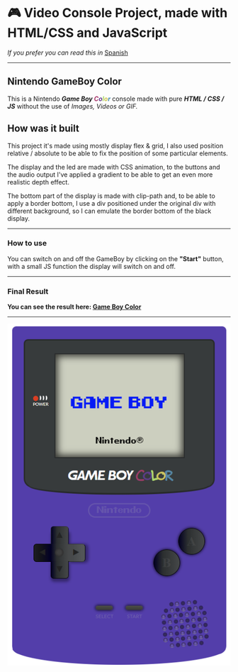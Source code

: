 # :video_game: Video Console Project, made with HTML/CSS and JavaScript 

*If you prefer you can read this in* [Spanish](/README-ESP.md)


-------------------------------------------------

## Nintendo GameBoy Color

This is a Nintendo ***Game Boy <span style="color:#a73569">C</span><span style="color:#643a8d">o</span><span style="color:#a4d562">l</span><span style="color:#cdc44f">o</span><span style="color:#4489a7">r</span>*** console made with pure ***HTML / CSS / JS*** without the use of *Images, Videos or GIF.*

## How was it built

This project it's made using mostly display flex & grid, I also used position relative / absolute to be able to fix the position of some particular elements.

The display and the led are made with CSS animation, to the buttons and the audio output I've applied a gradient to be able to get an even more realistic depth effect.

The bottom part of the display is made with clip-path and, to be able to apply a border bottom, I use a div positioned under the original div with different background, so I can emulate the border bottom of the black display.

-------------------------------------------------


### How to use

You can switch on and off the GameBoy by clicking on the **"Start"** button, with a small JS function the display will switch on and off.

-------------------------------------------------


### Final Result

**You can see the result here: [Game Boy Color](https://germanilu.github.io/Proyecto-Videoconsola/)**

-------------------------------------------------

![GameBoyColor](img/GameBoy-Color-on.png)


